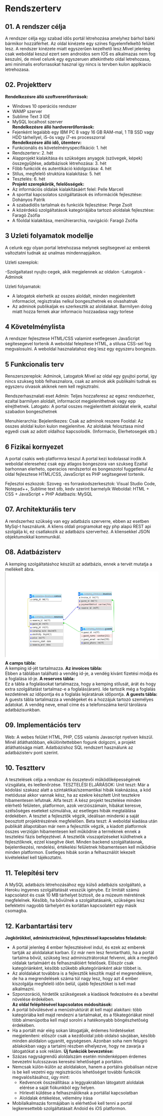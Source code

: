 # Rendszerterv
## 01. A rendszer célja
A rendszer célja egy szabad idős portál létrehozása amelyhez bárhol bárki bármikor hozzáférhet. Az oldal kinézete egy színes figyelemfelkeltő felület lesz. A rendszer kinézete miatt egyszerűen kezelhető lesz.Mivel jelenleg csak weboldal keszul ezert sem androidos sem IOS es alkalmazas nem fog keszulni, de mivel celunk egy egyszeruen attekintheto oldal letrehozasa, ami minimalis eroforrasokat hasznal igy nincs is tervben kulon applkiacio letrehozasa. 

## 02. Projektterv
**Rendelkezésre álló szoftvererőforrások:**
- Windows 10 operációs rendszer
- WAMP szerver
- Sublime Text 3 IDE
- MySQL localhost szerver  
**Rendelkezésre álló hardvererőforrások:**
- Fejenként legalább egy IBM PC 8 vagy 16 GB RAM-mal, 1 TB SSD vagy HDD tárhellyel, i5-ös vagy i7-es processzorral  
**Rendelkezésre álló idő, ütemterv:**
- Funkcionális és követelményspecifikáció: 1. hét
- Rendszerterv: 2. hét
- Alapprojekt kialakítása és szükséges anyagok (szövegek, képek) összegyűjtése, adatbázisok létrehozása: 3. hét
- Főbb funkciók és autentikáció kidolgozása: 4. hét
- Stílus, megfelelő struktúra kialakítása: 5. hét
- Tesztelés: 6. hét  
**Projekt szerepkörök, felelősségek:**
- Az információs oldalak kialakításáért felel: Pelle Marcell
- A sporttal kapcsolatos szolgáltatások és információk fejlesztése: Dohányos Patrik
- A szabadidős tartalmak és funkciók fejlesztése: Perge Zsolt
- A közérdekű szolgáltatások kategóriájába tartozó aloldalak fejlesztése: Faragó Zsófia
- A főoldal kialakítása, menühierarchia, navigáció: Faragó Zsófia

## 3 Uzleti folyamatok modellje

A celunk egy olyan portal letrehozasa melynek segitsegevel az emberek valtoztatni tudnak az unalmas mindennapjaikon.

Uzleti szereplok:

-Szolgaltatast nyujto cegek, akik megjelennek az oldalon
-Latogatok
-Adminok

Uzleti folyamatok:
- A latogatok elerhetik az osszes aloldalt, minden megjelenitett informaciot, regisztralas nelkul bongeszhetnek es olvashatnak
- Az adminok publikaljak es szerkesztik az aloldalakat. Barmilyen dolog miatt hozza fernek akar informacio hozzaadasa vagy torlese

## 4 Követelménylista

A rendszer fejlesztese HTML/CSS valamint esetlegesen JavaScript segitesegevel tortenik A weboldal felepitese HTML, a stilusa CSS-sel fog megvalosulni. A weboldal hasznalatahoz eleg lesz egy egyszeru bongeszo.

## 5 Funkcionalis terv

Renszerszereplok: Adminok, Latogatok
Mivel az oldal egy gyujtoi portal, igy nincs szukseg tobb felhasznalora, csak az aminok akik publikalni tudnak es egyszeru olvasok akiknek nem kell regisztralni.

Rendszerhasznalati eset
Admin: Teljes hozzaferesz az egesz rendszerhez, ezaltal barmilyen aloldalt, informaciot megjelenithetnek vagy epp elrejthetnek.
Latogato: A portal osszes megjelentitett aloldalat elerik, ezaltal szabadon bongeszhetnek

Menuhierarchia:
Bejelentkezes: Csak az adminok reszere
Fooldal: Az osszes aloldal kulon kulon megjelenitve. 
		 Az aloldalak felosztasa mind egyedi csak az adott oldalhoz kapcsolodik. (Informacio, Elerhetosegek stb.)

## 6 Fizikai kornyezet
A portal csakis web platformra keszul
A portal kezi kodolassal irodik
A weboldal eleresehez csak egy atlagos bongeszora van szukseg
	Ezaltal barhonnan elerheto, operacios rendszertol es bongeszotol fuggetlenul
Az oldal fejlesztese HTML/CSS, JavaScript es PHP segitsegevel tortenik.

Fejlesztoi eszkozok:
	Szoveg -es forraskodszerkesztok: Visual Studio Code, Notepad++, Sublime text stb, kedv szerint barmelyik
	Weboldal: HTML + CSS + JavaScript + PHP
	Adatbazis: MySQL	

## 07. Architekturális terv
A rendszerhez szükség van egy adatbázis szerverre, ebben az esetben MySql-t használunk. A kliens oldali programokat egy php alapú REST api szolgálja ki, ez csatlakozik az adatbázis szerverhez. A kliensekkel JSON objektumokkal kommunikál.	

## 08. Adatbázisterv
A kemping szolgáltatáshoz készült az adatbázis, ennek a tervét mutatja a mellékelt ábra.  
![Adatbázisterv a foglalásokhoz](https://github.com/NagyAkos/AFP_2020_B/blob/master/docs/database_model.png)
**A camps tábla:**  
A kemping id-jét tartalmazza.
**Az invoices tábla:**  
Ebben a táblában található a vendég id-je, a vendég kívánt fizetési módja és a foglalása id-je.
**A reserves tábla:**  
Ez a tábla a foglalásokat tartalmazza, hogy a kemping stílusát, árát és hogy extra szolgáltatást tartalmaz-e a foglalás(áram). Ide tartozik még a foglalás kezdetének az időpontja és a foglalás lejáratának időpontja.
**A guests tábla:**  
A guests tábla tartalmazza a vendégeket és a hozzájuk tartozó személyes adatokat. A vendég neve, email címe és a telefonszáma kerül tárolásra adatbázisunkban.

## 09. Implementációs terv

Web: A webes felület HTML, PHP, CSS valamis Javascript nyelven készül. Minél átláthatóbban, elkülönítettebben fogunk dolgozni, a projekt átláthatósága miatt. Adatbázishoz SQL rendszert használunk az adatbázisterv pont szerint.

## 10. Tesztterv

A tesztelések célja a rendszer és összetevői működőképességének vizsgálata, és leellenőrzése. TESZTELÉSI ELJÁRÁSOK: Unit teszt: Már a kódolási szakasz alatt a szintaktikai/szemantikai hibák kiaknázása, a kód metódusai akkor vannak kész, ha az ezekre készített Unit tesztekre hibamentesen lefutnak. Alfa teszt: A kész projekt tesztelése minden elérhető felületen, platformon, azok verziószámain, hibákat keresve, szélsőséges eseteket szimulálva, az esetleges hibák megtalálása érdekében. A tesztet a fejlesztők végzik, ideálisan mindenki a saját beosztott projektrészének megfelelően. Beta teszt: A weboldal kiadása után publikált állapotában már nem a fejlesztők végzik, a kiadott platformok összes verzióján hibamentesen kell működnie a terméknek ennek a tesztelési fázis befejeztével. A tesztelők visszajelzéseket küldhetnek a fejlesztőknek, ezzel kisegítve őket. Minden backend szolgáltatásnak, bejelentkezési, rendelési, értékelési felületnek hibamentesen kell működnie minden platformon. Esetleges hibák során a felhasználót lekezelt kivételekkel kell tájékoztatni.


## 11. Telepítési terv

A MySQL adatbázis létrehozásához egy külső adatbázis szolgáltató, a Heroku ingyenes szolgáltatását vesszük igénybe. Ez limitált számú kapcsolatot és csak 10 MB tárhelyet biztosít, de a múzeum méretének megfelelnek. Később, ha bővülnek a szolgáltatásaink, szükséges lesz befektetni nagyobb tárhelyért és korlátlan kapcsolatért egy másik csomagba.

## 12. Karbantartási terv
**Jogkörökkel, adminisztrációval, fejlesztéssel kapcsolatos feladatok:**
- A portál jelenleg 4 ember fejlesztésével indul, és ezek az emberek tartják az aloldalakat karban. Ez már nem lesz fenntartható, ha a portál tartalma bővül, szükség lesz adminisztrátorokat felvenni, akik a meglévő oldalak tartalmáért és felhasználóiért felelősek. Először csak kategóriánként, később szűkebb alkategóriánként akár többet is.
- Az aloldalakat továbbra is a fejlesztők készítik majd el megrendelésre, de ha a megrendelések száma túl nagy lesz, hogy azt 4 ember kiszolgálja megfelelő időn belül, újabb fejlesztőket is kell mad alkalmazni.
- Szponzoráció, hirdetők szükségesek a kiadások fedezésére és a bevétel növelése érdekében.  
**Az oldal felépítésével kapcsolatos módosítások:**
- A portál bővülésével a menüstruktúrát át kell majd alakítani: több kategóriába kell majd rendezni a tartalmakat, és a főkategóriákat minél több almenüpotba kell majd sorolni a hatékonyabb böngészhetőség érdekében.
- Ha a portált már elég sokan látogatják, érdemes hirdetéseket megjeleníteni: először csak a kezdőoldal jobb oldalsó sávjában, később minden aloldalon ugyanitt, egységesen. Azonban soha nem felugró ablakokban vagy a tartalmi részben elhelyezve, hogy ne zavarja a látogatókat a sok reklám. 
**Új funkciók bevezetése:**
- Százas nagyságrendű aloldalszám esetén mindenképpen érdemes bevezetni kulcsszavas keresési lehetőséget a portálon.
- Nemcsak külön-külön az aloldalakon, hanem a portálra globálisan nézve is be kell vezetni egy regisztrációs lehetőséget további funkciók megvalósításához, úgy mint:
	- Kedvencek összeállítása: a leggyakrabban látogatott aloldalak elérése a saját fiókunkból egy helyen.
	- Hírlevél küldése a felhasználóknak a portállal kapcsolatban
	- Aloldalak értékelése, vélemény írása
- Mobilalkalmazás formájában is elérhetővé kell tenni a portál legkeresettebb szolgáltatásait Andoid és iOS platformon.

